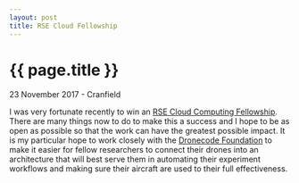 ```yaml
---
layout: post
title: RSE Cloud Fellowship
---
```


{{ page.title }}
================

<p class="meta">23 November 2017 - Cranfield</p>

I was very fortunate recently to win an [RSE Cloud Computing Fellowship](https://www.software.ac.uk/blog/2017-11-14-congratulations-new-rse-cloud-computing-fellows).  There are many things now to do to make this a success and I hope to be as open as possible so that the work can have the greatest possible impact.
It is my particular hope to work closely with the [Dronecode Foundation](https://www.dronecode.org/) to make it easier for fellow researchers to connect their drones into an architecture that will best serve them in automating their experiment workflows and making sure their aircraft are used to their full effectiveness.
